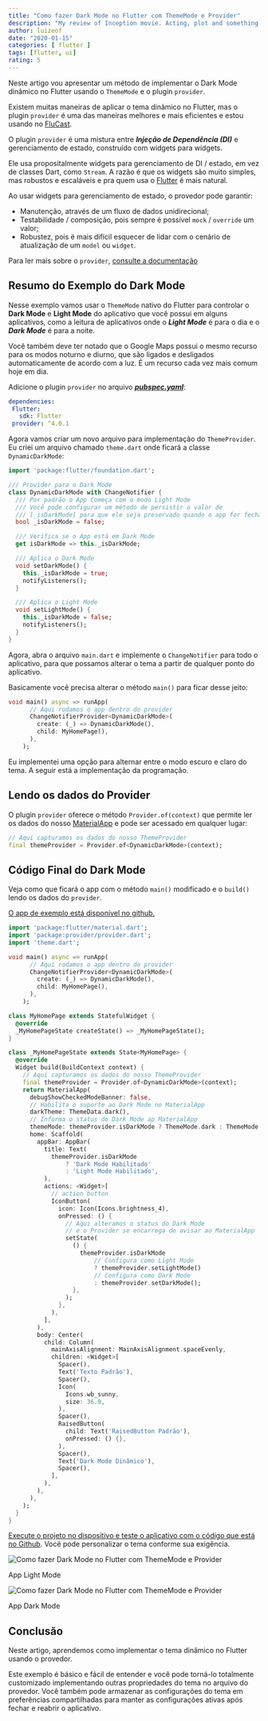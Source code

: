 ```yaml
---
title: "Como fazer Dark Mode no Flutter com ThemeMode e Provider"
description: "My review of Inception movie. Acting, plot and something else in this short description."
author: luizeof
date: "2020-01-15"
categories: [ flutter ]
tags: [flutter, ui]
rating: 5
---
```


Neste artigo vou apresentar um método de implementar o Dark Mode dinâmico no Flutter usando o `ThemeMode` e o plugin `provider`.

Existem muitas maneiras de aplicar o tema dinâmico no Flutter, mas o plugin `provider` é uma das maneiras melhores e mais eficientes e estou usando no [FluCast](https://www.luizeof.com.br/br/flucast-player-podcast-open-source/).

O plugin `provider` é uma mistura entre _**Injeção de Dependência (DI)**_ e gerenciamento de estado, construído com widgets para widgets.

Ele usa propositalmente widgets para gerenciamento de DI / estado, em vez de classes Dart, como `Stream`. A razão é que os widgets são muito simples, mas robustos e escaláveis e pra quem usa o [Flutter](https://www.luizeof.com.br/br/flutter/) é mais natural.

Ao usar widgets para gerenciamento de estado, o provedor pode garantir:

- Manutenção, através de um fluxo de dados unidirecional;
- Testabilidade / composição, pois sempre é possível `mock` / `override` um valor;
- Robustez, pois é mais difícil esquecer de lidar com o cenário de atualização de um `model` ou `widget`.

Para ler mais sobre o `provider`, [consulte a documentação](https://pub.dev/packages/provider)

## Resumo do Exemplo do Dark Mode

Nesse exemplo vamos usar o `ThemeMode` nativo do Flutter para controlar o **Dark Mode** e **Light Mode** do aplicativo que você possui em alguns aplicativos, como a leitura de aplicativos onde o _**Light Mode**_ é para o dia e o **_Dark Mode_** é para a noite.

Você também deve ter notado que o Google Maps possui o mesmo recurso para os modos noturno e diurno, que são ligados e desligados automaticamente de acordo com a luz. É um recurso cada vez mais comum hoje em dia.

Adicione o plugin `provider` no arquivo [**_pubspec.yaml_**](https://www.luizeof.com.br/br/flutter/pubspec-yaml-usando-pacotes-dart-com-o-flutter/):

```yaml
dependencies:  
 Flutter:  
   sdk: Flutter  
 provider: ^4.0.1
```

Agora vamos criar um novo arquivo para implementação do `ThemeProvider`. Eu criei um arquivo chamado `theme.dart` onde ficará a classe `DynamicDarkMode`:

```dart
import 'package:flutter/foundation.dart';

/// Provider para o Dark Mode
class DynamicDarkMode with ChangeNotifier {
  /// Por padrão o App Começa com o modo Light Mode
  /// Você pode configurar um método de persistir o valor de
  /// [_isDarkMode] para que ele seja preservado quando o app for fechado
  bool _isDarkMode = false;

  /// Verifica se o App está em Dark Mode
  get isDarkMode => this._isDarkMode;

  /// Aplica o Dark Mode
  void setDarkMode() {
    this._isDarkMode = true;
    notifyListeners();
  }

  /// Aplica o Light Mode
  void setLightMode() {
    this._isDarkMode = false;
    notifyListeners();
  }
}
```

Agora, abra o arquivo `main.dart` e implemente o `ChangeNotifier` para todo o aplicativo, para que possamos alterar o tema a partir de qualquer ponto do aplicativo.

Basicamente você precisa alterar o método `main()` para ficar desse jeito:

```dart
void main() async => runApp(
      // Aqui rodamos o app dentro do provider
      ChangeNotifierProvider<DynamicDarkMode>(
        create: (_) => DynamicDarkMode(),
        child: MyHomePage(),
      ),
    );
```

Eu implementei uma opção para alternar entre o modo escuro e claro do tema. A seguir está a implementação da programação.

## Lendo os dados do Provider

O plugin `provider` oferece o método `Provider.of(context)` que permite ler os dados do nosso [MaterialApp](https://www.luizeof.com.br/br/flutter/materialapp-usando-widgets-material-design-no-flutter/) e pode ser acessado em qualquer lugar:

```dart
// Aqui capturamos os dados do nosso ThemeProvider
final themeProvider = Provider.of<DynamicDarkMode>(context);
```

## Código Final do Dark Mode

Veja como que ficará o app com o método `main()` modificado e o `build()` lendo os dados do `provider`.

[O app de exemplo está disponível no github.](https://github.com/luizeof/flutter-darkmode-provider-example)

```dart
import 'package:flutter/material.dart';
import 'package:provider/provider.dart';
import 'theme.dart';

void main() async => runApp(
      // Aqui rodamos o app dentro do provider
      ChangeNotifierProvider<DynamicDarkMode>(
        create: (_) => DynamicDarkMode(),
        child: MyHomePage(),
      ),
    );

class MyHomePage extends StatefulWidget {
  @override
  _MyHomePageState createState() => _MyHomePageState();
}

class _MyHomePageState extends State<MyHomePage> {
  @override
  Widget build(BuildContext context) {
    // Aqui capturamos os dados do nosso ThemeProvider
    final themeProvider = Provider.of<DynamicDarkMode>(context);
    return MaterialApp(
      debugShowCheckedModeBanner: false,
      // Habilita o suporte ao Dark Mode no MaterialApp
      darkTheme: ThemeData.dark(),
      // Informa o status do Dark Mode ap MaterialApp
      themeMode: themeProvider.isDarkMode ? ThemeMode.dark : ThemeMode.light,
      home: Scaffold(
        appBar: AppBar(
          title: Text(
            themeProvider.isDarkMode
                ? 'Dark Mode Habilitado'
                : 'Light Mode Habilitado',
          ),
          actions: <Widget>[
            // action button
            IconButton(
              icon: Icon(Icons.brightness_4),
              onPressed: () {
                // Aqui alteramos o status do Dark Mode
                // e o Provider se encarrega de avisar ao MaterialApp
                setState(
                  () {
                    themeProvider.isDarkMode
                        // Configura como Light Mode
                        ? themeProvider.setLightMode()
                        // Configura como Dark Mode
                        : themeProvider.setDarkMode();
                  },
                );
              },
            ),
          ],
        ),
        body: Center(
          child: Column(
            mainAxisAlignment: MainAxisAlignment.spaceEvenly,
            children: <Widget>[
              Spacer(),
              Text('Texto Padrão'),
              Spacer(),
              Icon(
                Icons.wb_sunny,
                size: 36.0,
              ),
              Spacer(),
              RaisedButton(
                child: Text('RaisedButton Padrão'),
                onPressed: () {},
              ),
              Spacer(),
              Text('Dark Mode Dinâmico'),
              Spacer(),
            ],
          ),
        ),
      ),
    );
  }
}
```

[Execute o projeto no dispositivo e teste o aplicativo com o código que está no Github](https://github.com/luizeof/flutter-darkmode-provider-example). Você pode personalizar o tema conforme sua exigência.

![Como fazer Dark Mode no Flutter com ThemeMode e Provider](/assets/images/flutter-light-mode.png.webp)

App Light Mode

![Como fazer Dark Mode no Flutter com ThemeMode e Provider](/assets/images/flutter-dark-mode.png.webp)

App Dark Mode

## Conclusão

Neste artigo, aprendemos como implementar o tema dinâmico no Flutter usando o provedor.

Este exemplo é básico e fácil de entender e você pode torná-lo totalmente customizado implementando outras propriedades do tema no arquivo do provedor. Você também pode armazenar as configurações do tema em preferências compartilhadas para manter as configurações ativas após fechar e reabrir o aplicativo.
